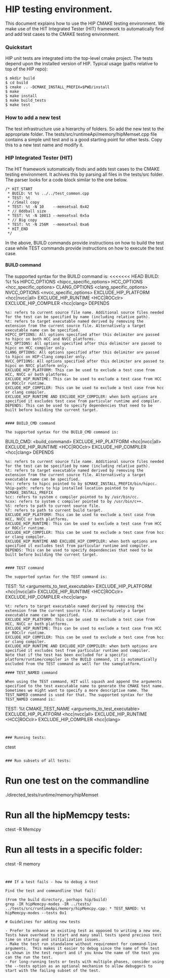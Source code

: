 # HIP testing environment.

This document explains how to use the HIP CMAKE testing environment.
We make use of the HIT Integrated Tester (HIT) framework to automatically find and add test cases to the CMAKE testing environment.

### Quickstart

HIP unit tests are integrated into the top-level cmake project. The tests depend upon the installed version of HIP.
Typical usage (paths relative to top of the HIP repo):
```
$ mkdir build
$ cd build
$ cmake .. -DCMAKE_INSTALL_PREFIX=$PWD/install
$ make
$ make install
$ make build_tests
$ make test
```

### How to add a new test

The test infrastructure use a hierarchy of folders. So add the new test to the appropriate folder. 
The tests/src/runtimeApi/memory/hipMemset.cpp file contains a simple unit test and is a good starting point for other tests.
Copy this to a new test name and modify it.


### HIP Integrated Tester (HIT)

The HIT framework sutomatically finds and adds test cases to the CMAKE testing environment. It achives this by parsing all files in the tests/src folder.
The parser looks for a code block similar to the one below.
```
/* HIT_START
 * BUILD: %t %s ../../test_common.cpp
 * TEST: %t
 * //Small copy
 * TEST: %t -N 10    --memsetval 0x42
 * // Oddball size
 * TEST: %t -N 10013 --memsetval 0x5a
 * // Big copy
 * TEST: %t -N 256M  --memsetval 0xa6
 * HIT_END
 */
```
In the above, BUILD commands provide instructions on how to build the test case while TEST commands provide instructions on how to execute the test case.

#### BUILD command

The supported syntax for the BUILD command is:
<<<<<<< HEAD
BUILD: %t %s HIPCC_OPTIONS <hipcc_specific_options> HCC_OPTIONS <hcc_specific_options> CLANG_OPTIONS <clang_specific_options> NVCC_OPTIONS <nvcc_specific_options> EXCLUDE_HIP_PLATFORM <hcc|nvcc|all> EXCLUDE_HIP_RUNTIME <HCC|ROCclr> EXCLUDE_HIP_COMPILER <hcc|clang> DEPENDS <dependencies>
```
%s: refers to current source file name. Additional source files needed for the test can be specified by name (including relative path).
%t: refers to target executable named derived by removing the extension from the current source file. Alternatively a target executable name can be specified.
HIPCC_OPTIONS: All options specified after this delimiter are passed to hipcc on both HCC and NVCC platforms.
HCC_OPTIONS: All options specified after this delimiter are passed to hipcc on HCC compiler only.
CLANG_OPTIONS: All options specified after this delimiter are passed to hipcc on HIP-Clang compiler only.
NVCC_OPTIONS: All options specified after this delimiter are passed to hipcc on NVCC platform only.
EXCLUDE_HIP_PLATFORM: This can be used to exclude a test case from HCC, NVCC or both platforms.
EXCLUDE_HIP_RUNTIME: This can be used to exclude a test case from HCC or ROCclr runtime.
EXCLUDE_HIP_COMPILER: This can be used to exclude a test case from hcc or clang compiler.
EXCLUDE_HIP_RUNTIME AND EXCLUDE_HIP_COMPILER: when both options are specified it excludes test case from particular runtime and compiler.
DEPENDS: This can be used to specify dependencies that need to be built before building the current target.


#### BUILD_CMD command

The supported syntax for the BUILD_CMD command is:
```
BUILD_CMD: <targetname> <build_command> EXCLUDE_HIP_PLATFORM <hcc|nvcc|all> EXCLUDE_HIP_RUNTIME <HCC|ROCclr> EXCLUDE_HIP_COMPILER <hcc|clang> DEPENDS <dependencies>
```
%s: refers to current source file name. Additional source files needed for the test can be specified by name (including relative path).
%t: refers to target executable named derived by removing the extension from the current source file. Alternatively a target executable name can be specified.
%hc: refers to hipcc pointed to by $CMAKE_INSTALL_PREFIX/bin/hipcc.
%hip-path: refers to hip installed location pointed to by $CMAKE_INSTALL_PREFIX
%cc: refers to system c compiler pointed to by /usr/bin/cc.
%cxx: refers to system c compiler pointed to by /usr/bin/c++.
%S: refers to path to current source file.
%T: refers to path to current build target.
EXCLUDE_HIP_PLATFORM: This can be used to exclude a test case from HCC, NVCC or both platforms.
EXCLUDE_HIP_RUNTIME: This can be used to exclude a test case from HCC or ROCclr runtime.
EXCLUDE_HIP_COMPILER: This can be used to exclude a test case from hcc or clang compiler.
EXCLUDE_HIP_RUNTIME AND EXCLUDE_HIP_COMPILER: when both options are specified it excludes test from particular runtime and compiler.
DEPENDS: This can be used to specify dependencies that need to be built before building the current target.


#### TEST command

The supported syntax for the TEST command is:
```
TEST: %t <arguments_to_test_executable> EXCLUDE_HIP_PLATFORM <hcc|nvcc|all> EXCLUDE_HIP_RUNTIME <HCC|ROCclr> EXCLUDE_HIP_COMPILER <hcc|clang>
```
%t: refers to target executable named derived by removing the extension from the current source file. Alternatively a target executable name can be specified.
EXCLUDE_HIP_PLATFORM: This can be used to exclude a test case from HCC, NVCC or both platforms. 
EXCLUDE_HIP_RUNTIME: This can be used to exclude a test case from HCC or ROCclr runtime.
EXCLUDE_HIP_COMPILER: This can be used to exclude a test case from hcc or clang compiler.
EXCLUDE_HIP_RUNTIME AND EXCLUDE_HIP_COMPILER: when both options are specified it excludes test from particular runtime and compiler.
Note that if the test has been excluded for a specific platform/runtime/compiler in the BUILD command, it is automatically excluded from the TEST command as well for the sameplatform.

#### TEST_NAMED command

When using the TEST command, HIT will squash and append the arguments specified to the test executable name to generate the CMAKE test name. Sometimes we might want to specify a more descriptive name. The TEST_NAMED command is used for that. The supported syntax for the TEST_NAMED command is:
```
TEST: %t CMAKE_TEST_NAME <arguments_to_test_executable> EXCLUDE_HIP_PLATFORM <hcc|nvcc|all> EXCLUDE_HIP_RUNTIME <HCC|ROCclr> EXCLUDE_HIP_COMPILER <hcc|clang>
```


### Running tests:
```
ctest
```

### Run subsets of all tests:
```
# Run one test on the commandline
./directed_tests/runtime/memory/hipMemset

# Run all the hipMemcpy tests:
ctest -R Memcpy

# Run all tests in a specific folder:
ctest -R memory
```


### If a test fails - how to debug a test

Find the test and commandline that fail:

(From the build directory, perhaps hip/build)
grep -IR hipMemcpy-modes -IR ../tests/
../tests/src/runtimeApi/memory/hipMemcpy.cpp: * TEST_NAMED: %t hipMemcpy-modes --tests 0x1

# Guidelines for adding new tests

- Prefer to enhance an existing test as opposed to writing a new one. Tests have overhead to start and many small tests spend precious test time on startup and initialization issues.
- Make the test run standalone without requirement for command-line arguments.  THis makes it easier to debug since the name of the test is shown in the test report and if you know the name of the test you can the run the test.
- For long-running tests or tests with multiple phases, consider using the --tests option as an optional mechanism to allow debuggers to start with the failing subset of the test.

